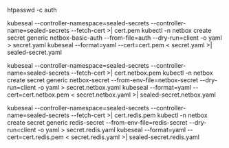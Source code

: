 htpasswd -c auth <user name>

kubeseal --controller-namespace=sealed-secrets --controller-name=sealed-secrets --fetch-cert >| cert.pem
kubectl -n netbox create secret generic netbox-basic-auth --from-file=auth --dry-run=client -o yaml > secret.yaml
kubeseal --format=yaml --cert=cert.pem < secret.yaml >| sealed-secret.yaml

kubeseal --controller-namespace=sealed-secrets --controller-name=sealed-secrets --fetch-cert >| cert.netbox.pem
kubectl -n netbox create secret generic netbox-secret --from-env-file=netbox-secret --dry-run=client -o yaml > secret.netbox.yaml
kubeseal --format=yaml --cert=cert.netbox.pem < secret.netbox.yaml >| sealed-secret.netbox.yaml

kubeseal --controller-namespace=sealed-secrets --controller-name=sealed-secrets --fetch-cert >| cert.redis.pem
kubectl -n netbox create secret generic redis-secret --from-env-file=redis-secret --dry-run=client -o yaml > secret.redis.yaml
kubeseal --format=yaml --cert=cert.redis.pem < secret.redis.yaml >| sealed-secret.redis.yaml
